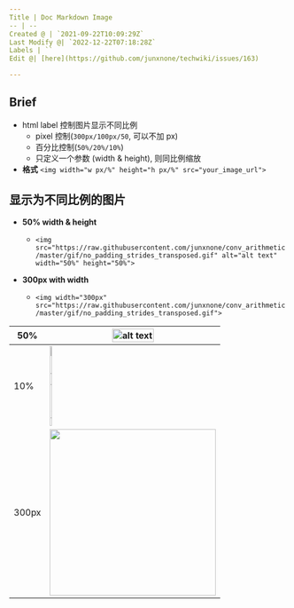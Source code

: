 ```yaml
---
Title | Doc Markdown Image
-- | --
Created @ | `2021-09-22T10:09:29Z`
Last Modify @| `2022-12-22T07:18:28Z`
Labels | ``
Edit @| [here](https://github.com/junxnone/techwiki/issues/163)

---
```


## Brief
- html label 控制图片显示不同比例
  - pixel 控制(`300px/100px/50`, 可以不加 px)
  - 百分比控制(`50%/20%/10%`)
  - 只定义一个参数 (width & height), 则同比例缩放
- **格式** `<img width="w px/%" height="h px/%" src="your_image_url">`


## 显示为不同比例的图片

- **50%  width & height**
  - ```<img src="https://raw.githubusercontent.com/junxnone/conv_arithmetic/master/gif/no_padding_strides_transposed.gif" alt="alt text" width="50%" height="50%">```

- **300px with width**
  - ```<img width="300px" src="https://raw.githubusercontent.com/junxnone/conv_arithmetic/master/gif/no_padding_strides_transposed.gif">```


50% | <img src="https://raw.githubusercontent.com/junxnone/conv_arithmetic/master/gif/no_padding_strides_transposed.gif" alt="alt text" width="50%" height="50%">
-- | --
10% | <img src="https://raw.githubusercontent.com/junxnone/conv_arithmetic/master/gif/no_padding_strides_transposed.gif" alt="alt text" width="10%" height="10%">
300px | <img width="300px" src="https://raw.githubusercontent.com/junxnone/conv_arithmetic/master/gif/no_padding_strides_transposed.gif">

